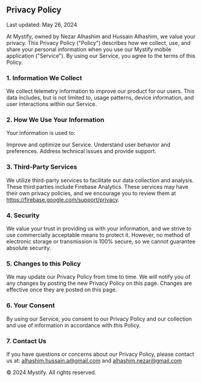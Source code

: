 Privacy Policy
--------------
Last updated: May 26, 2024

At Mystify, owned by Nezar Alhashim and Hussain Alhashim, we value your privacy. This Privacy Policy ("Policy") describes how we collect, use, and share your personal information when you use our Mystify mobile application ("Service"). By using our Service, you agree to the terms of this Policy.

### 1. Information We Collect
We collect telemetry information to improve our product for our users. This data includes, but is not limited to, usage patterns, device information, and user interactions within our Service.

### 2. How We Use Your Information
Your information is used to:

Improve and optimize our Service.
Understand user behavior and preferences.
Address technical issues and provide support.
### 3. Third-Party Services
We utilize third-party services to facilitate our data collection and analysis. These third parties include Firebase Analytics. These services may have their own privacy policies, and we encourage you to review them at https://firebase.google.com/support/privacy.

### 4. Security
We value your trust in providing us with your information, and we strive to use commercially acceptable means to protect it. However, no method of electronic storage or transmission is 100% secure, so we cannot guarantee absolute security.

### 5. Changes to this Policy
We may update our Privacy Policy from time to time. We will notify you of any changes by posting the new Privacy Policy on this page. Changes are effective once they are posted on this page.

### 6. Your Consent
By using our Service, you consent to our Privacy Policy and our collection and use of information in accordance with this Policy.

### 7. Contact Us
If you have questions or concerns about our Privacy Policy, please contact us at: alhashim.hussain.a@gmail.com and alhashim.nezar@gmail.com

© 2024 Mystify. All rights reserved.

